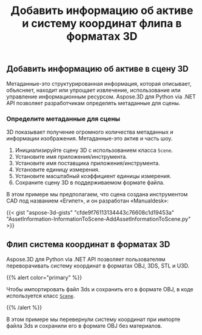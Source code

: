 ﻿---
title: Добавить информацию об активе и систему координат флипа в форматах 3D
type: docs
weight: 10
url: /ru/python-net/add-an-asset-information-and-flip-coordinate-system-in-3d-formats/
description: Метаданные-это структурированная информация, которая описывает, объясняет, находит или упрощает извлечение, использование или управление информационным ресурсом. Aspose.3D для Python via .NET API позволяет разработчикам определять метаданные для сцены.
---
## **Добавить информацию об активе в сцену 3D**
Метаданные-это структурированная информация, которая описывает, объясняет, находит или упрощает извлечение, использование или управление информационным ресурсом. Aspose.3D для Python via .NET API позволяет разработчикам определять метаданные для сцены.
### **Определите метаданные для сцены**
3D показывает получение огромного количества метаданных и информации изображения. Метаданные-это актив и часть шоу.

1. Инициализируйте сцену 3D с использованием класса `Scene`.
1. Установите имя приложения/инструмента.
1. Установите имя поставщика приложения/инструмента.
1. Установите единицу измерения.
1. Установите масштабный коэффициент единицы измерения.
1. Сохраните сцену 3D в поддерживаемом формате файла.

В этом примере мы предполагаем, что сцена создана инструментом CAD под названием «Египет», и он разработан «Manualdesk»:

{{< gist "aspose-3d-gists" "cfde9f76113134443c76608c1d19453a" "AssetInformation-InformationToScene-AddAssetInformationToScene.py" >}}
## **Флип система координат в форматах 3D**
Aspose.3D для Python via .NET API позволяет пользователям переворачивать систему координат в форматах OBJ, 3DS, STL и U3D.

{{% alert color="primary" %}} 

Чтобы импортировать файл 3ds и сохранить его в формате OBJ, в коде используется класс [`Scene`](https://reference.aspose.com/3d/net/aspose.threed/scene).

{{% /alert %}} 

В этом примере мы перевернули систему координат при импорте файла 3ds и сохранили его в формате OBJ без материалов.
